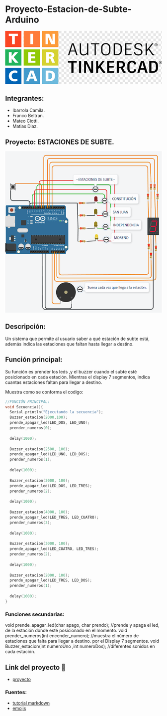 # Proyecto-Estacion-de-Subte-Arduino

![portada](https://github.com/IbarrolaCamila/Proyecto-Estacion-de-Subte-Arduino/blob/main/img/TINKERCAD.png "portada")
## Integrantes:
* Ibarrola Camila.
* Franco Beltran.
* Mateo Ciotti.
* Matias Diaz.

## Proyecto: ESTACIONES DE SUBTE.

![subte](https://github.com/IbarrolaCamila/Proyecto-Estacion-de-Subte-Arduino/blob/main/img/DOJO2.png "subte")

## Descripción:

Un sistema que permite al usuario saber a qué estación de subte está, además indica las estaciones 
que faltan hasta llegar a destino. 

## Función principal:

Su función es prender los leds ,y el buzzer cuando el subte esté posicionado en cada estación.
Mientras el display 7 segmentos, indica cuantas estaciones faltan para llegar a destino.  

Muestra como se conforma el codigo:
```c++
//FUNCIÓN PRINCIPAL:
void Secuencia(){
  Serial.println("Ejecutando la secuencia");
  Buzzer_estacion(2000,100); 
  prende_apagar_led(LED_DOS, LED_UNO);
  prender_numeros(0); 
  
  delay(1000);
  
  Buzzer_estacion(2500, 100);
  prende_apagar_led(LED_UNO, LED_DOS);
  prender_numeros(1);
  
  delay(1000);
  
  Buzzer_estacion(3000, 100);
  prende_apagar_led(LED_DOS, LED_TRES);
  prender_numeros(2);
  
  delay(1000);
  
  Buzzer_estacion(4000, 100);
  prende_apagar_led(LED_TRES, LED_CUATRO);
  prender_numeros(3);
  
  delay(1000);
  
  Buzzer_estacion(3000, 100);
  prende_apagar_led(LED_CUATRO, LED_TRES);
  prender_numeros(2);
  
  delay(1000);
  
  Buzzer_estacion(2000, 100);
  prende_apagar_led(LED_TRES, LED_DOS);
  prender_numeros(1);
  
  delay(1000);
}
```
### Funciones secundarias:

void prende_apagar_led(char apago, char prendo); //prende y apaga el led, de la estación donde esté posicionado en el momento.
void prender_numeros(int encender_numero); //muestra el número de estaciones que falta para llegar a destino. por el Display 7 segmentos.
void Buzzer_estacion(int numeroUno ,int numeroDos); //diferentes sonidos en cada estación.

## Link del proyecto :bullettrain_side:

* [proyecto](https://www.tinkercad.com/things/k3UB8dzCkfp)


### Fuentes:

* [tutorial markdown](https://www.youtube.com/watch?v=oxaH9CFpeEE)
* [emojis](https://gist.github.com/rxaviers/7360908)